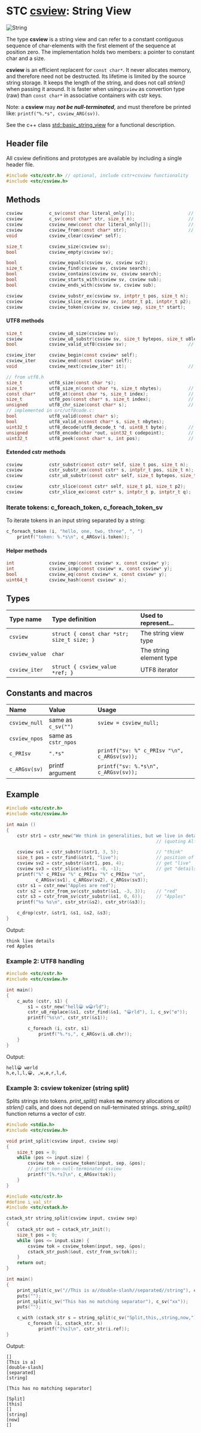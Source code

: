 # STC [csview](../include/stc/csview.h): String View
![String](pics/string.jpg)

The type **csview** is a string view and can refer to a constant contiguous sequence of char-elements with the first
element of the sequence at position zero. The implementation holds two members: a pointer to constant char and a size.

**csview** is an efficient replacent for `const char*`. It never allocates memory, and therefore need not be destructed.
Its lifetime is limited by the source string storage. It keeps the length of the string, and does not call *strlen()*
when passing it around. It is faster when using`csview` as convertion type (raw) than `const char*` in associative
containers with cstr keys.

Note: a **csview** may ***not be null-terminated***, and must therefore be printed like: 
`printf("%.*s", csview_ARG(sv))`.

See the c++ class [std::basic_string_view](https://en.cppreference.com/w/cpp/string/basic_string_view) for a functional
description.

## Header file

All csview definitions and prototypes are available by including a single header file.

```c
#include <stc/cstr.h> // optional, include cstr+csview functionality
#include <stc/csview.h>
```
## Methods

```c
csview          c_sv(const char literal_only[]);                    // alias for csview_new
csview          c_sv(const char* str, size_t n);                    // overloaded csview constructor.
csview          csview_new(const char literal_only[]);              // construct from literal, no strlen()
csview          csview_from(const char* str);                       // construct from const char*
void            csview_clear(csview* self);

size_t          csview_size(csview sv);
bool            csview_empty(csview sv);

bool            csview_equals(csview sv, csview sv2);
size_t          csview_find(csview sv, csview search);
bool            csview_contains(csview sv, csview search);
bool            csview_starts_with(csview sv, csview sub);
bool            csview_ends_with(csview sv, csview sub);

csview          csview_substr_ex(csview sv, intptr_t pos, size_t n);   // negative pos count from end
csview          csview_slice_ex(csview sv, intptr_t p1, intptr_t p2);  // negative p1, p2 count from end
csview          csview_token(csview sv, csview sep, size_t* start);    // *start > sv.size after last token
```

#### UTF8 methods
```c
size_t          csview_u8_size(csview sv);
csview          csview_u8_substr(csview sv, size_t bytepos, size_t u8len);
bool            csview_valid_utf8(csview sv);                       // requires linking with src/utf8code.c

csview_iter     csview_begin(const csview* self);
csview_iter     csview_end(const csview* self);
void            csview_next(csview_iter* it);                       // utf8 codepoint step, not byte!

// from utf8.h
size_t          utf8_size(const char *s);
size_t          utf8_size_n(const char *s, size_t nbytes);          // number of UTF8 codepoints within n bytes
const char*     utf8_at(const char *s, size_t index);               // from UTF8 index to char* position
size_t          utf8_pos(const char* s, size_t index);              // from UTF8 index to byte index position
unsigned        utf8_chr_size(const char* s);                       // UTF8 character size: 1-4
// implemented in src/utf8code.c:
bool            utf8_valid(const char* s);
bool            utf8_valid_n(const char* s, size_t nbytes);
uint32_t        utf8_decode(utf8_decode_t *d, uint8_t byte);        // decode next byte to utf8, return state.
unsigned        utf8_encode(char *out, uint32_t codepoint);         // encode unicode cp into out buffer
uint32_t        utf8_peek(const char* s, int pos);                  // codepoint value at utf8 pos (may be negative)
```

#### Extended cstr methods
```c
csview          cstr_substr(const cstr* self, size_t pos, size_t n);
csview          cstr_substr_ex(const cstr* s, intptr_t pos, size_t n); // negative pos count from end
csview          cstr_u8_substr(const cstr* self, size_t bytepos, size_t u8len);

csview          cstr_slice(const cstr* self, size_t p1, size_t p2);
csview          cstr_slice_ex(const cstr* s, intptr_t p, intptr_t q);  // negative p or q count from end
```
### Iterate tokens: c_foreach_token, c_foreach_token_sv

To iterate tokens in an input string separated by a string:
```c
c_foreach_token (i, "hello, one, two, three", ", ")
    printf("token: %.*s\n", c_ARGsv(i.token));
```

#### Helper methods
```c
int             csview_cmp(const csview* x, const csview* y);
int             csview_icmp(const csview* x, const csview* y);
bool            csview_eq(const csview* x, const csview* y);
uint64_t        csview_hash(const csview* x);
```

## Types

| Type name       | Type definition                            | Used to represent...     |
|:----------------|:-------------------------------------------|:-------------------------|
| `csview`        | `struct { const char *str; size_t size; }` | The string view type     |
| `csview_value`  | `char`                                     | The string element type  |
| `csview_iter`   | `struct { csview_value *ref; }`            | UTF8 iterator            |

## Constants and macros

| Name           | Value                | Usage                                        |
|:---------------|:---------------------|:---------------------------------------------|
| `csview_null`  | same as `c_sv("")`   | `sview = csview_null;`                       |
| `csview_npos`  | same as `cstr_npos`  |                                              |
| `c_PRIsv`      | `".*s"`              | `printf("sv: %" c_PRIsv "\n", c_ARGsv(sv));` |
| `c_ARGsv(sv)`  | printf argument      | `printf("sv: %.*s\n", c_ARGsv(sv));`         |

## Example
```c
#include <stc/cstr.h>
#include <stc/csview.h>

int main ()
{
    cstr str1 = cstr_new("We think in generalities, but we live in details.");
                                                        // (quoting Alfred N. Whitehead)

    csview sv1 = cstr_substr(&str1, 3, 5);              // "think"
    size_t pos = cstr_find(&str1, "live");              // position of "live" in str1
    csview sv2 = cstr_substr(&str1, pos, 4);            // get "live"
    csview sv3 = cstr_slice(&str1, -8, -1);             // get "details"
    printf("%" c_PRIsv "%" c_PRIsv "%" c_PRIsv "\n", 
           c_ARGsv(sv1), c_ARGsv(sv2), c_ARGsv(sv3));
    cstr s1 = cstr_new("Apples are red");
    cstr s2 = cstr_from_sv(cstr_substr(&s1, -3, 3));    // "red"
    cstr s3 = cstr_from_sv(cstr_substr(&s1, 0, 6));     // "Apples"
    printf("%s %s\n", cstr_str(&s2), cstr_str(&s3));

    c_drop(cstr, &str1, &s1, &s2, &s3);
}
```
Output:
```
think live details
red Apples
```

### Example 2: UTF8 handling
```c
#include <stc/cstr.h>
#include <stc/csview.h>

int main()
{
    c_auto (cstr, s1) {
        s1 = cstr_new("hell😀 w😀rld");
        cstr_u8_replace(&s1, cstr_find(&s1, "😀rld"), 1, c_sv("ø"));
        printf("%s\n", cstr_str(&s1));

        c_foreach (i, cstr, s1)
            printf("%.*s,", c_ARGsv(i.u8.chr));
    }
}
```
Output:
```
hell😀 wørld
h,e,l,l,😀, ,w,ø,r,l,d,
```

### Example 3: csview tokenizer (string split)
Splits strings into tokens. *print_split()* makes **no** memory allocations or *strlen()* calls,
and does not depend on null-terminated strings. *string_split()* function returns a vector of cstr.
```c
#include <stdio.h>
#include <stc/csview.h>

void print_split(csview input, csview sep)
{
    size_t pos = 0;
    while (pos <= input.size) {
        csview tok = csview_token(input, sep, &pos);
        // print non-null-terminated csview
        printf("[%.*s]\n", c_ARGsv(tok));
    }
}

#include <stc/cstr.h>
#define i_val_str
#include <stc/cstack.h>

cstack_str string_split(csview input, csview sep)
{
    cstack_str out = cstack_str_init();
    size_t pos = 0;
    while (pos <= input.size) {
        csview tok = csview_token(input, sep, &pos);
        cstack_str_push(&out, cstr_from_sv(tok));
    }
    return out;
}

int main()
{
    print_split(c_sv("//This is a//double-slash//separated//string"), c_sv("//"));
    puts("");
    print_split(c_sv("This has no matching separator"), c_sv("xx"));
    puts("");

    c_with (cstack_str s = string_split(c_sv("Split,this,,string,now,"), c_sv(",")), cstack_str_drop(&s))
        c_foreach (i, cstack_str, s)
            printf("[%s]\n", cstr_str(i.ref));
}
```
Output:
```
[]
[This is a]
[double-slash]
[separated]
[string]

[This has no matching separator]

[Split]
[this]
[]
[string]
[now]
[]
```
